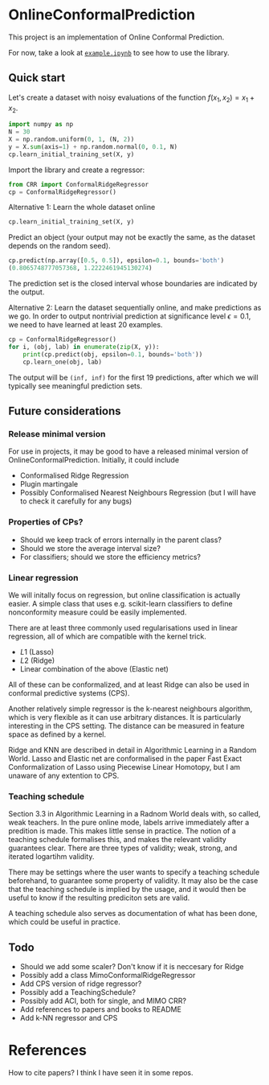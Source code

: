 # OnlineConformalPrediction

This project is an implementation of Online Conformal Prediction.

For now, take a look at [`example.ipynb`](example.ipynb) to see how to use the library.


## Quick start
Let's create a dataset with noisy evaluations of the function $f(x_1, x_2) = x_1 + x_2$.

```py
import numpy as np
N = 30
X = np.random.uniform(0, 1, (N, 2))
y = X.sum(axis=1) + np.random.normal(0, 0.1, N)
cp.learn_initial_training_set(X, y)
```

Import the library and create a regressor:

```py
from CRR import ConformalRidgeRegressor
cp = ConformalRidgeRegressor()
```

Alternative 1: Learn the whole dataset online
```py
cp.learn_initial_training_set(X, y)
```

Predict an object (your output may not be exactly the same, as the dataset depends on the random seed).
```py
cp.predict(np.array([0.5, 0.5]), epsilon=0.1, bounds='both')
(0.8065748777057368, 1.2222461945130274)
```
The prediction set is the closed interval whose boundaries are indicated by the output.

Alternative 2: Learn the dataset sequentially online, and make predictions as we go. In order to output nontrivial prediction at significance level $\epsilon=0.1$, we need to have learned at least 20 examples.
```py
cp = ConformalRidgeRegressor()
for i, (obj, lab) in enumerate(zip(X, y)):
    print(cp.predict(obj, epsilon=0.1, bounds='both'))
    cp.learn_one(obj, lab)
```
The output will be ```(inf, inf)``` for the first 19 predictions, after which we will typically see meaningful prediction sets.


## Future considerations

### Release minimal version 
For use in projects, it may be good to have a released minimal version of OnlineConformalPrediction. Initially, it could include
* Conformalised Ridge Regression
* Plugin martingale
* Possibly Conformalised Nearest Neighbours Regression (but I will have to check it carefully for any bugs)

### Properties of CPs?
* Should we keep track of errors internally in the parent class? 
* Should we store the average interval size?
* For classifiers; should we store the efficiency metrics?

### Linear regression
We will initally focus on regression, but online classification is actually easier. A simple class that uses e.g. scikit-learn classifiers to define nonconformity measure could be easily implemented. 

There are at least three commonly used regularisations used in linear regression, all of which are compatible with the kernel trick. 
* $L1$ (Lasso)
* $L2$ (Ridge)
* Linear combination of the above (Elastic net)

All of these can be conformalized, and at least Ridge can also be used in conformal predictive systems (CPS).

Another relatively simple regressor is the k-nearest neighbours algorithm, which is very flexible as it can use arbitrary distances. It is particularly interesting in the CPS setting. The distance can be measured in feature space as defined by a kernel.

Ridge and KNN are described in detail in Algorithmic Learning in a Random World. Lasso and Elastic net are conformalised in the paper Fast Exact Conformalization of Lasso using Piecewise Linear Homotopy, but I am unaware of any extention to CPS. 

### Teaching schedule
Section 3.3 in Algorithmic Learning in a Radnom World deals with, so called, weak teachers. In the pure online mode, labels arrive immediately after a predition is made. This makes little sense in practice. The notion of a teaching schedule formalises this, and makes the relevant validity guarantees clear. There are three types of validity; weak, strong, and iterated logartihm validity. 

There may be settings where the user wants to specify a teaching schedule beforehand, to guarantee some property of validity. It may also be the case that the teaching schedule is implied by the usage, and it would then be useful to know if the resulting prediciton sets are valid.

A teaching schedule also serves as documentation of what has been done, which could be useful in practice.

## Todo
* Should we add some scaler? Don't know if it is neccesary for Ridge
* Possibly add a class MimoConformalRidgeRegressor
* Add CPS version of ridge regressor?
* Possibly add a TeachingSchedule?
* Possibly add ACI, both for single, and MIMO CRR?
* Add references to papers and books to README
* Add k-NN regressor and CPS

# References
How to cite papers? I think I have seen it in some repos.